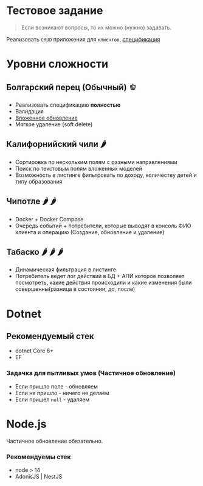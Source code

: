 Тестовое задание
===

> Если возникают вопросы, то их можно (нужно) задавать.

Реализовать `CRUD` приложения для `клиентов`, [спецификация](/openapi.yaml)

# Уровни сложности

## Болгарский перец (Обычный) &#x1FAD1;

- Реализовать спецификацию **полностью**
- Валидация
- [Вложенное обновление](/INNER_UPDATE.md)
- Мягкое удаление (soft delete)

## Калифорнийский чили &#127798;

- Сортировка по нескольким полям с разными направлениями
- Поиск по текстовым полям вложенных моделей
- Возможность в листинге фильтровать по доходу, количеству детей и типу образования

## Чипотле &#127798; &#127798;

- Docker + Docker Compose
- Очередь событий + потребители, которые выводят в консоль ФИО клиента и операцию (Создание, обновление и удаление)

## Табаско &#127798; &#127798; &#127798;

- Динамическая фильтрация в листинге
- Потребитель ведет лог действий в БД + АПИ которое позволяет посмотреть, какие действия происходили и какие изменения были совершенны(разница в состоянии, до, после) 

# Dotnet

## Рекомендуемый стек
 - dotnet Core 6+
 - EF

### Задачка для пытливых умов (Частичное обновление)

- Если пришло поле - обновляем
- Если не пришло - ничего не делаем
- Если пришел `null` - удаляем


# Node.js

Частичное обновление обязательно.

### Рекомендуемы стек

- node > 14
- AdonisJS | NestJS

